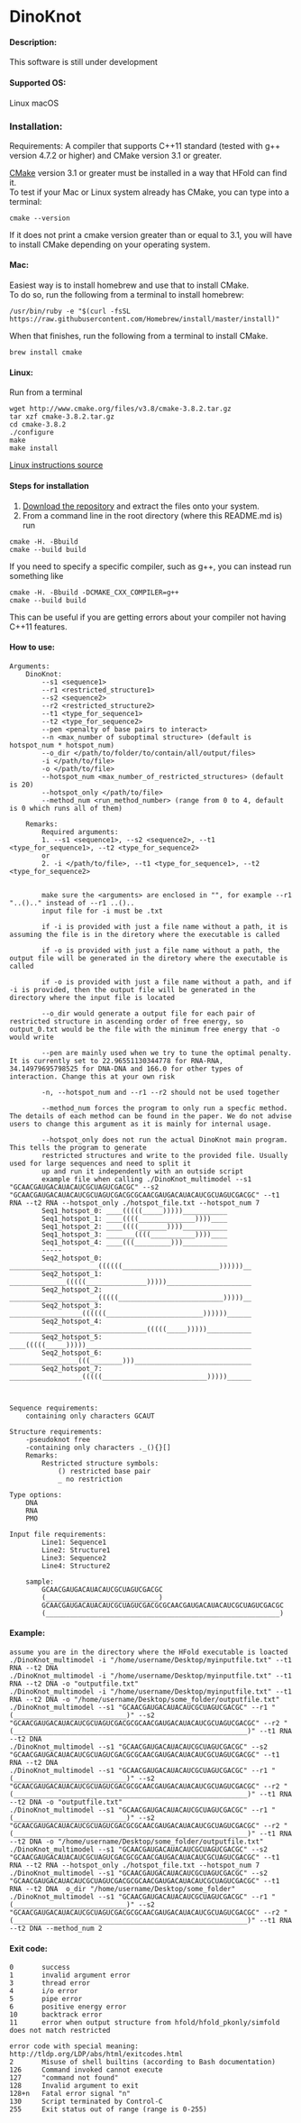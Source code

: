 # DinoKnot

#### Description:
This software is still under development

#### Supported OS: 
Linux 
macOS 

### Installation:  
Requirements: A compiler that supports C++11 standard (tested with g++ version 4.7.2 or higher)  and CMake version 3.1 or greater.    

[CMake](https://cmake.org/install/) version 3.1 or greater must be installed in a way that HFold can find it.    
To test if your Mac or Linux system already has CMake, you can type into a terminal:      
```
cmake --version
```
If it does not print a cmake version greater than or equal to 3.1, you will have to install CMake depending on your operating system.

#### Mac:    
Easiest way is to install homebrew and use that to install CMake.    
To do so, run the following from a terminal to install homebrew:      
```  
/usr/bin/ruby -e "$(curl -fsSL https://raw.githubusercontent.com/Homebrew/install/master/install)"   
```    
When that finishes, run the following from a terminal to install CMake.     
```   
brew install cmake   
``` 
#### Linux:    
Run from a terminal     
```
wget http://www.cmake.org/files/v3.8/cmake-3.8.2.tar.gz
tar xzf cmake-3.8.2.tar.gz
cd cmake-3.8.2
./configure
make
make install
```
[Linux instructions source](https://geeksww.com/tutorials/operating_systems/linux/installation/downloading_compiling_and_installing_cmake_on_linux.php)

#### Steps for installation   
1. [Download the repository](https://github.com/HosnaJabbari/DinoKnot/archive/master.zip) and extract the files onto your system.
2. From a command line in the root directory (where this README.md is) run
```
cmake -H. -Bbuild
cmake --build build
```   
If you need to specify a specific compiler, such as g++, you can instead run something like   
```
cmake -H. -Bbuild -DCMAKE_CXX_COMPILER=g++
cmake --build build
```   
This can be useful if you are getting errors about your compiler not having C++11 features.

#### How to use:
    Arguments:
        DinoKnot:
            --s1 <sequence1>
            --r1 <restricted_structure1>
            --s2 <sequence2>
            --r2 <restricted_structure2>
            --t1 <type_for_sequence1>
            --t2 <type_for_sequence2>
            --pen <penalty of base pairs to interact>
            --n <max_number of suboptimal structure> (default is hotspot_num * hotspot_num)
            --o_dir </path/to/folder/to/contain/all/output/files>
            -i </path/to/file>
            -o </path/to/file>
            --hotspot_num <max_number_of_restricted_structures> (default is 20)
            --hotspot_only </path/to/file>
            --method_num <run_method_number> (range from 0 to 4, default is 0 which runs all of them)

        Remarks:
            Required arguments: 
            1. --s1 <sequence1>, --s2 <sequence2>, --t1 <type_for_sequence1>, --t2 <type_for_sequence2>
            or
            2. -i </path/to/file>, --t1 <type_for_sequence1>, --t2 <type_for_sequence2>
            

            make sure the <arguments> are enclosed in "", for example --r1 "..().." instead of --r1 ..()..
            input file for -i must be .txt

            if -i is provided with just a file name without a path, it is assuming the file is in the diretory where the executable is called

            if -o is provided with just a file name without a path, the output file will be generated in the diretory where the executable is called

            if -o is provided with just a file name without a path, and if -i is provided, then the output file will be generated in the directory where the input file is located

            --o_dir would generate a output file for each pair of restricted structure in ascending order of free energy, so output_0.txt would be the file with the minimum free energy that -o would write

            --pen are mainly used when we try to tune the optimal penalty. It is currently set to 22.96551130344778 for RNA-RNA, 34.14979695798525 for DNA-DNA and 166.0 for other types of interaction. Change this at your own risk

            -n, --hotspot_num and --r1 --r2 should not be used together
            
            --method_num forces the program to only run a specfic method. The details of each method can be found in the paper. We do not advise users to change this argument as it is mainly for internal usage. 

            --hotspot_only does not run the actual DinoKnot main program. This tells the program to generate 
            restricted structures and write to the provided file. Usually used for large sequences and need to split it 
            up and run it independently with an outside script
            example file when calling ./DinoKnot_multimodel --s1 "GCAACGAUGACAUACAUCGCUAGUCGACGC" --s2 "GCAACGAUGACAUACAUCGCUAGUCGACGCGCAACGAUGACAUACAUCGCUAGUCGACGC" --t1 RNA --t2 RNA --hotspot_only ./hotspot_file.txt --hotspot_num 7
            Seq1_hotspot_0: ____(((((_____)))))___________
            Seq1_hotspot_1: ____((((______________))))____
            Seq1_hotspot_2: ____((((_______))))___________
            Seq1_hotspot_3: _______((((___________))))____
            Seq1_hotspot_4: ____(((_________)))___________
            -----
            Seq2_hotspot_0: ______________________((((((________________________))))))__
            Seq2_hotspot_1: ______________(((((_______________)))))_____________________
            Seq2_hotspot_2: ______________________(((((__________________________)))))__
            Seq2_hotspot_3: __________________((((((________________________))))))______
            Seq2_hotspot_4: __________________________________(((((_____)))))___________
            Seq2_hotspot_5: ____(((((_____)))))_________________________________________
            Seq2_hotspot_6: _________________(((________)))_____________________________
            Seq2_hotspot_7: __________________(((((__________________________)))))______


    
    Sequence requirements:
        containing only characters GCAUT

    Structure requirements:
        -pseudoknot free
        -containing only characters ._(){}[]
        Remarks:
            Restricted structure symbols:
                () restricted base pair
                _ no restriction
    
    Type options:
        DNA
        RNA
        PMO

    Input file requirements:
            Line1: Sequence1
            Line2: Structure1
            Line3: Sequence2
            Line4: Structure2

        sample:
            GCAACGAUGACAUACAUCGCUAGUCGACGC
            (____________________________)
            GCAACGAUGACAUACAUCGCUAGUCGACGCGCAACGAUGACAUACAUCGCUAGUCGACGC
            (__________________________________________________________)

#### Example:
    assume you are in the directory where the HFold executable is loacted
    ./DinoKnot_multimodel -i "/home/username/Desktop/myinputfile.txt" --t1 RNA --t2 DNA
    ./DinoKnot_multimodel -i "/home/username/Desktop/myinputfile.txt" --t1 RNA --t2 DNA -o "outputfile.txt"
    ./DinoKnot_multimodel -i "/home/username/Desktop/myinputfile.txt" --t1 RNA --t2 DNA -o "/home/username/Desktop/some_folder/outputfile.txt"
    ./DinoKnot_multimodel --s1 "GCAACGAUGACAUACAUCGCUAGUCGACGC" --r1 "(____________________________)" --s2 "GCAACGAUGACAUACAUCGCUAGUCGACGCGCAACGAUGACAUACAUCGCUAGUCGACGC" --r2 "(__________________________________________________________)" --t1 RNA --t2 DNA
    ./DinoKnot_multimodel --s1 "GCAACGAUGACAUACAUCGCUAGUCGACGC" --s2 "GCAACGAUGACAUACAUCGCUAGUCGACGCGCAACGAUGACAUACAUCGCUAGUCGACGC" --t1 RNA --t2 DNA
    ./DinoKnot_multimodel --s1 "GCAACGAUGACAUACAUCGCUAGUCGACGC" --r1 "(____________________________)" --s2 "GCAACGAUGACAUACAUCGCUAGUCGACGCGCAACGAUGACAUACAUCGCUAGUCGACGC" --r2 "(__________________________________________________________)" --t1 RNA --t2 DNA -o "outputfile.txt"
    ./DinoKnot_multimodel --s1 "GCAACGAUGACAUACAUCGCUAGUCGACGC" --r1 "(____________________________)" --s2 "GCAACGAUGACAUACAUCGCUAGUCGACGCGCAACGAUGACAUACAUCGCUAGUCGACGC" --r2 "(__________________________________________________________)" --t1 RNA --t2 DNA -o "/home/username/Desktop/some_folder/outputfile.txt"
    ./DinoKnot_multimodel --s1 "GCAACGAUGACAUACAUCGCUAGUCGACGC" --s2 "GCAACGAUGACAUACAUCGCUAGUCGACGCGCAACGAUGACAUACAUCGCUAGUCGACGC" --t1 RNA --t2 RNA --hotspot_only ./hotspot_file.txt --hotspot_num 7
    ./DinoKnot_multimodel --s1 "GCAACGAUGACAUACAUCGCUAGUCGACGC" --s2 "GCAACGAUGACAUACAUCGCUAGUCGACGCGCAACGAUGACAUACAUCGCUAGUCGACGC" --t1 RNA --t2 DNA  o_dir "/home/username/Desktop/some_folder"
    ./DinoKnot_multimodel --s1 "GCAACGAUGACAUACAUCGCUAGUCGACGC" --r1 "(____________________________)" --s2 "GCAACGAUGACAUACAUCGCUAGUCGACGCGCAACGAUGACAUACAUCGCUAGUCGACGC" --r2 "(__________________________________________________________)" --t1 RNA --t2 DNA --method_num 2
    
#### Exit code:
    0       success
    1	    invalid argument error 
    3	    thread error
    4       i/o error
    5       pipe error
    6       positive energy error
    10      backtrack error
    11      error when output structure from hfold/hfold_pkonly/simfold does not match restricted
    
    error code with special meaning: http://tldp.org/LDP/abs/html/exitcodes.html
    2	    Misuse of shell builtins (according to Bash documentation)
    126	    Command invoked cannot execute
    127	    "command not found"
    128	    Invalid argument to exit	
    128+n	Fatal error signal "n"
    130	    Script terminated by Control-C
    255	    Exit status out of range (range is 0-255)
